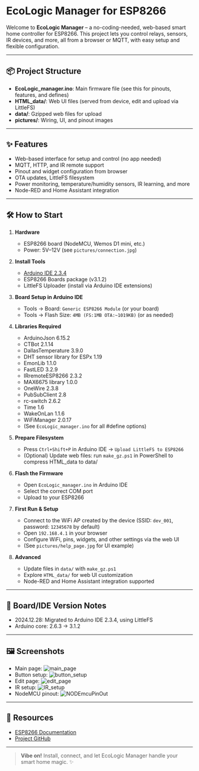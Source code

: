# EcoLogic Manager for ESP8266

Welcome to **EcoLogic Manager** – a no-coding-needed, web-based smart home controller for ESP8266. This project lets you control relays, sensors, IR devices, and more, all from a browser or MQTT, with easy setup and flexible configuration.

---

## 📦 Project Structure
- **EcoLogic_manager.ino**: Main firmware file (see this for pinouts, features, and defines)
- **HTML_data/**: Web UI files (served from device, edit and upload via LittleFS)
- **data/**: Gzipped web files for upload
- **pictures/**: Wiring, UI, and pinout images

---

## ✨ Features
- Web-based interface for setup and control (no app needed)
- MQTT, HTTP, and IR remote support
- Pinout and widget configuration from browser
- OTA updates, LittleFS filesystem
- Power monitoring, temperature/humidity sensors, IR learning, and more
- Node-RED and Home Assistant integration

---

## 🛠️ How to Start

1. **Hardware**
   - ESP8266 board (NodeMCU, Wemos D1 mini, etc.)
   - Power: 5V–12V (see `pictures/connection.jpg`)

2. **Install Tools**
   - [Arduino IDE 2.3.4](https://www.arduino.cc/en/software)
   - ESP8266 Boards package (v3.1.2)
   - LittleFS Uploader (install via Arduino IDE extensions)

3. **Board Setup in Arduino IDE**
   - Tools → Board: `Generic ESP8266 Module` (or your board)
   - Tools → Flash Size: `4MB (FS:1MB OTA:~1019KB)` (or as needed)

4. **Libraries Required**
   - ArduinoJson 6.15.2
   - CTBot 2.1.14
   - DallasTemperature 3.9.0
   - DHT sensor library for ESPx 1.19
   - EmonLib 1.1.0
   - FastLED 3.2.9
   - IRremoteESP8266 2.3.2
   - MAX6675 library 1.0.0
   - OneWire 2.3.8
   - PubSubClient 2.8
   - rc-switch 2.6.2
   - Time 1.6
   - WakeOnLan 1.1.6
   - WiFiManager 2.0.17
   - (See `EcoLogic_manager.ino` for all #define options)

5. **Prepare Filesystem**
   - Press `Ctrl+Shift+P` in Arduino IDE → `Upload LittleFS to ESP8266`
   - (Optional) Update web files: run `make_gz.ps1` in PowerShell to compress HTML_data to data/

6. **Flash the Firmware**
   - Open `EcoLogic_manager.ino` in Arduino IDE
   - Select the correct COM port
   - Upload to your ESP8266

7. **First Run & Setup**
   - Connect to the WiFi AP created by the device (SSID: `dev_001`, password: `12345678` by default)
   - Open `192.168.4.1` in your browser
   - Configure WiFi, pins, widgets, and other settings via the web UI
   - (See `pictures/help_page.jpg` for UI example)

8. **Advanced**
   - Update files in `data/` with `make_gz.ps1`
   - Explore `HTML_data/` for web UI customization
   - Node-RED and Home Assistant integration supported

---

## 📝 Board/IDE Version Notes
- 2024.12.28: Migrated to Arduino IDE 2.3.4, using LittleFS
- Arduino core: 2.6.3 → 3.1.2

---

## 🖼️ Screenshots
- Main page: ![main_page](../pictures/main_page.jpg)
- Button setup: ![button_setup](../pictures/button_setup.jpg)
- Edit page: ![edit_page](../pictures/edit_page.jpg)
- IR setup: ![IR_setup](../pictures/IR_setup.jpg)
- NodeMCU pinout: ![NODEmcuPinOut](../pictures/NODEmcuPinOut.png)

---

## 🔗 Resources
- [ESP8266 Documentation](https://www.espressif.com/en/products/socs/esp8266ex/resources)
- [Project GitHub](https://github.com/spspider/EcoLogic_manager)

---

> **Vibe on!** Install, connect, and let EcoLogic Manager handle your smart home magic. ✨